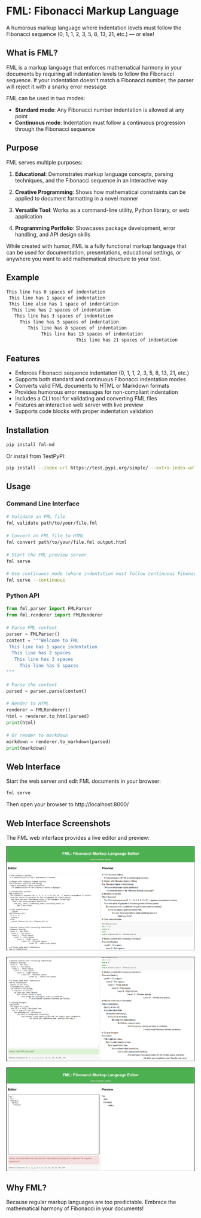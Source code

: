 # FML: Fibonacci Markup Language

A humorous markup language where indentation levels must follow the Fibonacci sequence (0, 1, 1, 2, 3, 5, 8, 13, 21, etc.) — or else!

## What is FML?

FML is a markup language that enforces mathematical harmony in your documents by requiring all indentation levels to follow the Fibonacci sequence. If your indentation doesn't match a Fibonacci number, the parser will reject it with a snarky error message.

FML can be used in two modes:
- **Standard mode**: Any Fibonacci number indentation is allowed at any point
- **Continuous mode**: Indentation must follow a continuous progression through the Fibonacci sequence

## Purpose

FML serves multiple purposes:

1. **Educational**: Demonstrates markup language concepts, parsing techniques, and the Fibonacci sequence in an interactive way

2. **Creative Programming**: Shows how mathematical constraints can be applied to document formatting in a novel manner

3. **Versatile Tool**: Works as a command-line utility, Python library, or web application

4. **Programming Portfolio**: Showcases package development, error handling, and API design skills

While created with humor, FML is a fully functional markup language that can be used for documentation, presentations, educational settings, or anywhere you want to add mathematical structure to your text.

## Example

```fml
This line has 0 spaces of indentation
 This line has 1 space of indentation
 This line also has 1 space of indentation
  This line has 2 spaces of indentation
   This line has 3 spaces of indentation
     This line has 5 spaces of indentation
        This line has 8 spaces of indentation
             This line has 13 spaces of indentation
                          This line has 21 spaces of indentation
```

## Features

- Enforces Fibonacci sequence indentation (0, 1, 1, 2, 3, 5, 8, 13, 21, etc.)
- Supports both standard and continuous Fibonacci indentation modes
- Converts valid FML documents to HTML or Markdown formats
- Provides humorous error messages for non-compliant indentation
- Includes a CLI tool for validating and converting FML files
- Features an interactive web server with live preview
- Supports code blocks with proper indentation validation

## Installation

```bash
pip install fml-md
```

Or install from TestPyPI:

```bash
pip install --index-url https://test.pypi.org/simple/ --extra-index-url https://pypi.org/simple/ fml-md
```

## Usage

### Command Line Interface

```bash
# Validate an FML file
fml validate path/to/your/file.fml

# Convert an FML file to HTML
fml convert path/to/your/file.fml output.html

# Start the FML preview server
fml serve

# Use continuous mode (where indentation must follow continuous Fibonacci rules)
fml serve --continuous
```

### Python API

```python
from fml.parser import FMLParser
from fml.renderer import FMLRenderer

# Parse FML content
parser = FMLParser()
content = """Welcome to FML
 This line has 1 space indentation
  This line has 2 spaces
   This line has 3 spaces
     This line has 5 spaces
"""

# Parse the content
parsed = parser.parse(content)

# Render to HTML
renderer = FMLRenderer()
html = renderer.to_html(parsed)
print(html)

# Or render to markdown
markdown = renderer.to_markdown(parsed)
print(markdown)
```

## Web Interface

Start the web server and edit FML documents in your browser:

```bash
fml serve
```

Then open your browser to http://localhost:8000/

## Web Interface Screenshots

The FML web interface provides a live editor and preview:

![FML Web Interface](https://raw.githubusercontent.com/OwPor/fml-md/main/assets/images/web.png)

![FML Web Interface with Valid Document](https://raw.githubusercontent.com/OwPor/fml-md/main/assets/images/web1.png)

![FML Web Interface with Error](https://raw.githubusercontent.com/OwPor/fml-md/main/assets/images/web2.png)

## Why FML?

Because regular markup languages are too predictable. Embrace the mathematical harmony of Fibonacci in your documents!
